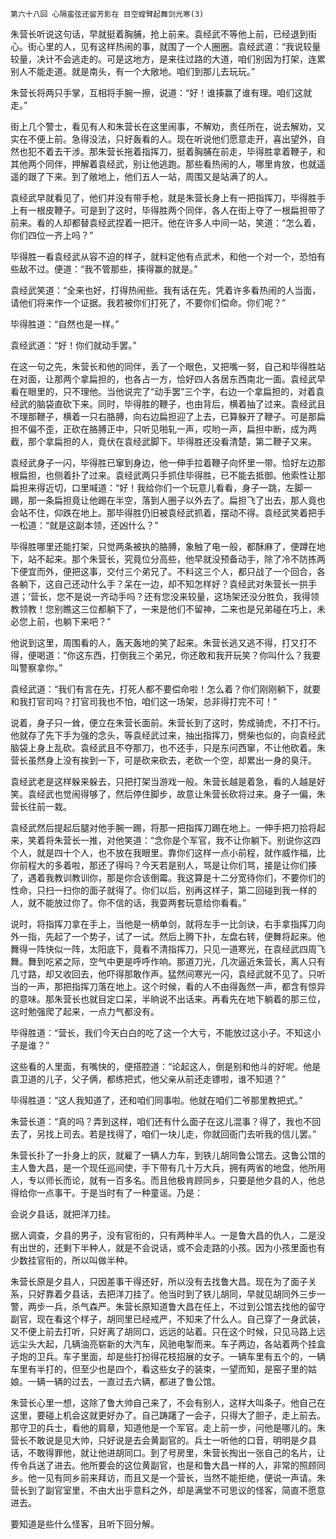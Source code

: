     第六十八回 心隔蛮弦还留芳影在 目空螳臂起舞剑光寒(3) 

   朱营长听说这句话，早就挺着胸脯，抢上前来。袁经武不等他上前，已经退到街心。街心里的人，见有这样热闹的事，就围了一个人圈圈。袁经武道：“我说较量较量，决计不会逃走的。可是这地方，是来往过路的大道，咱们别因为打架，连累别人不能走道。就是南头，有一个大敞地。咱们到那儿去玩玩。”

   朱营长将两只手掌，互相将手腕一擦，说道：“好！谁揍赢了谁有理。咱们这就走。”

   街上几个警士，看见有人和朱营长在这里闹事，不解劝，责任所在，说去解劝，又实在不便上前。急得没法，只好轰看的人。现在听说他们愿意走开，喜出望外，自然也犯不着去干涉。那朱营长拖着指挥刀，挺着胸脯在前走，毕得胜拿着鞭子，和其他两个同伴，押解着袁经武，别让他逃跑。那些看热闹的人，哪里肯放，也就遥遥的跟了下来。到了敞地上，他们五人一站，周围又是站满了的人。

   袁经武早就看见了，他们并没有带手枪，就是朱营长身上有一把指挥刀，毕得胜手上有一根皮鞭子。可是到了这时，毕得胜两个同伴，各人在街上夺了一根扁担带了前来。看的人却都替袁经武捏着一把汗。他在许多人中间一站，笑道：“怎么着，你们四位一齐上吗？”

   毕得胜一看袁经武从容不迫的样子，就料定他有点武术，和他一个对一个，恐怕有些敌不过。便道：“我不管那些，揍得赢的就是。”

   袁经武笑道：“全来也好，打得热闹些。我有话在先，凭着许多看热闹的人当面，请他们将来作一个证据。我若被你们打死了，不要你们偿命。你们呢？”

   毕得胜道：“自然也是一样。”

   袁经武道：“好！你们就动手罢。”

   在这一句之先，朱营长和他的同伴，丢了一个眼色，又把嘴一努，自己和毕得胜站在对面，让那两个拿扁担的，也各占一方，恰好四人各居东西南北一面。袁经武早看在眼里的，只不理他。当他说完了“动手罢”三个字，右边一个拿扁担的，对着袁经武的脑袋直砍下来。同时，毕得胜的鞭子，也由背后，横着抽了过来。袁经武且不理那鞭子，横着一只右胳膊，向右边扁担迎了上去，已算躲开了鞭子。可是那扁担不偏不歪，正砍在胳膊正中，只听见啪轧一声，哎哟一声，扁担中断，成为两截，那个拿扁担的人，竟伏在袁经武脚下。毕得胜还没看清楚，第二鞭子又来。

   袁经武身子一闪，毕得胜已窜到身边，他一伸手拉着鞭子向怀里一带。恰好左边那根扁担，也侧着扑了过来。袁经武两只手抓住毕得胜，已不能去抵御。他索性让那扁担来得近切，口里喊道：“好！我给你们一个玩意儿看看，身子一跳，左脚一踢，那一条扁担竟让他踢在半空，落到人圈子以外去了。扁担飞了出去，那人竟也会站不住，仰跌在地上。那毕得胜仍旧被袁经武抓着，摆动不得。袁经武笑着把手一松道：“就是这副本领，还凶什么？”

   毕得胜哪里还能打架，只觉两条被执的胳膊，象触了电一般，都酥麻了，便蹲在地下，站不起来。那个朱营长，究竟位分高些，他早就没预备动手，除了冷不防拣两下便宜而外，便把这事，交付三个弟兄了。不料这三个人，都只战了一个回合，各各躺下，这自己还动什么手？呆在一边，却不知怎样好？袁经武对朱营长一拱手道；‘营长，您不是说一齐动手吗？还有您没来较量，这场架还没分胜负，我得领教领教！您别瞧这三位都躺下了，一来是他们不留神，二来也是兄弟碰在巧上，未必您上前，也躺下来吧？”

   他说到这里，周围看的人，轰天轰地的笑了起来。朱营长逃又逃不得，打又打不得，便喝道：“你这东西，打倒我三个弟兄，你还敢和我开玩笑？你叫什么？我要叫警察拿你。”

   袁经武道：“我们有言在先，打死人都不要偿命啦！怎么着？你们刚刚躺下，就要和我打官司吗？打官司我也不怕，咱们这一场架，总非得打完不可！”

   说着，身子只一耸，便立在朱营长面前。朱营长到了这时，势成骑虎，不打不行。他就存了先下手为强的念头，等袁经武过来，抽出指挥刀，劈柴也似的，向袁经武脑袋上身上乱砍。袁经武且不夺那刀，也不还手，只是东问西窜，不让他砍着。朱营长虽然身上没有挨到一下，可是砍来砍去，老砍一个空，却累出一身的臭汗。

   袁经武老是这样躲来躲去，只把打架当游戏一般。朱营长越是着急，看的人越是好笑。袁经武也觉闹得够了，然后停住脚步，故意让朱营长砍将过来。身子一偏，朱营长往前一栽。

   袁经武然后提起后腿对他手腕一踢，将那一把指挥刀踢在地上。一伸手把刀拾将起来，笑着将朱营长一推，对他笑道：“念你是个军官，我不让你躺下。别说你这四个人，就是四十个人，也不放在我眼里。靠你们这样一点小前程，就作威作福，比你前程大的多着啦，那还了得吗？今天若是别人，骂是让你们骂，接是让你们揍了，遇着我教训教训你，那是你合该倒霉。我这算是十二分宽待你们，不要你们的性命，只扫一扫你的面子就得了。你们以后，别再这样子，第二回碰到我一样的人，就不能放过你了。你不信的话，我耍两套玩意给你看看。”

   说时，将指挥刀拿在手上，当他是一柄单剑，就将左手一比剑诀，右手拿指挥刀向外一指，先起了一个势子，试了一试。然后上腾下扑，左盘右转，便舞将起来。他舞得一阵快似一阵，太阳底下，竟看不清指挥刀，只见一道寒光，在袁经武四周飞舞。舞到吃紧之际，空气中更是呼呼作响。那道刀光，几次逼近朱营长，离人只有几寸路，却又收回去，他吓得那敢作声。猛然间寒光一闪，袁经武就不见了。只听当的一声，那把指挥刀落在地上。这个时候，看的人不由得轰然一声，都含有惊异的意味。那朱营长也就目定口呆，半晌说不出话来。再看先在地下躺着的那三位，这时勉强爬了起来，一点力气都没有。

   毕得胜道：“营长，我们今天白白的吃了这一个大亏，不能放过这小子。不知这小子是谁？”

   这些看的人里面，有嘴快的，便搭腔道：“论起这人，倒是别和他斗的好呢。他是袁卫道的儿子，父子俩，都练把式，他父亲从前还走镖啦，谁不知道？”

   毕得胜道：“这人我知道了，还和咱们同事啦。他就在咱们二爷那里教把式。”

   朱营长道：“真的吗？弄到这样，咱们还有什么面子在这儿混事？得了，我也不回去了，另找上司去。若是找得了，咱们一块儿走，你就回衙门去听我的信儿罢。”

   朱营长扑了一扑身上的灰，就雇了一辆人力车，到铁儿胡同鲁公馆去。这鲁公馆的主人鲁大昌，是一个现任巡间使，手下带有几十万大兵，拥有两省的地盘，他所用人，专以师长而论，就有一百多名。而且他极肯顾同乡，只要是他夕县的人，他总得给你一点事干。于是当时有了一种童谣。乃是：

   会说夕县话，就把洋刀挂。

   据人调查，夕县的男子，没有官衔的，只有两种半人。一是鲁大昌的仇人，二是没有出世的，还剩下半种人，就是不会说话，或不会走路的小孩。因为小孩里面也有少数挂官衔的，所以叫做半种。

   朱营长原是夕县人，只因差事干得还好，所以没有去找鲁大昌。现在为了面子关系，只好靠着夕县话，去把洋刀挂了。他当时到了铁儿胡同，早就见胡同外三步一警，两步一兵，杀气森严。朱营长原知道鲁大昌在任上，不过到公馆去找他的留守副官，现在看这个样子，胡同里已经戒严，不知来了什么人。自己穿了一身武装，又不便上前去打听，只好离了胡同口，远远的站着。只在这个时候，只见马路上远远尘头大起，几辆油亮崭新的大汽车，风驰电掣而来。车子两边，各站着两个挂盒子炮的卫兵。车子里面，却是些打扮得花枝招展的女子。一辆车里有五个的，一辆车里有半打的，但至少也是四个，看这些女子的装束，一望而知，是窑子里的姑娘。一辆一辆的过去，一直过去六辆，都进了鲁公馆。

   朱营长心里一想，这除了鲁大帅自己来了，不会有别人，这样大叫条子。他自己在这里，要碰上机会这就更好办了。自己踌躇了一会子，只得大了胆子，走上前去。那守卫的兵士，看他的肩章，知道他是一个军官。走上前一步，问他是哪儿的。朱营长不敢说是见大帅，只好说是去会黄副官的。兵士一听他的口音，明明是夕县话，不敢得罪他，就让他进胡同口。到了号房里，朱营长掏出一张自己的名片，让传令兵送了进去。他所要会的这位黄副官，也是和鲁大昌一样的人，非常的照顾同乡。他一见有同乡前来拜访，而且又是一个营长，当然不能拒绝，便说一声请。朱营长到了副官室里，不由大出乎意料之外，却是满堂不可思议的怪客，简直不愿意进去。

   要知道是些什么怪客，且听下回分解。

